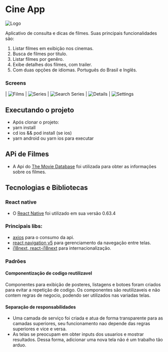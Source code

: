 # Cine App

![Logo](../master/src/assets/icon.png)

Aplicativo de consulta e dicas de filmes. Suas principais funcionalidades são:

1. Listar filmes em exibição nos cinemas.
2. Busca de filmes por titulo.
3. Listar filmes por genêro.
4. Exibe detalhes dos filmes, com trailer.
5. Com duas opções de idiomas. Português do Brasil e Inglês.

### Screens

| ![Films](../master/screens/films.png)
| ![Series](../master/screens/series.png)
| ![Search Series](../master/screens/search.png)
| ![Details](../master/screens/details.png)
| ![Settings](../master/screens/settings.png)

## Executando o projeto

- Após clonar o projeto:
- yarn install
- cd ios && pod install (se ios)
- yarn android ou yarn ios para executar

## APi de Filmes

- A Api do [The Movie Database](https://developers.themoviedb.org/3/getting-started/introduction) foi utilizada para obter as informações sobre os filmes.

## Tecnologias e Bibliotecas

### React native

- O [React Native](https://reactnative.dev/) foi utilizado em sua versão 0.63.4

### Principais libs:

- [axios](https://github.com/axios/axios) para o consumo da api.
- [react navigation v5](https://reactnavigation.org/) para gerenciamento da navegação entre telas.
- [i18next, react-i18next](https://www.i18next.com/) para internacionalização.

### Padrões

#### Componentização de codigo reutilizavel

Componentes para exibição de posteres, listagens e botoes foram criados para evitar a repetição de codigo. Os componentes são reutilizaveis e não contem regras de negocio, podendo ser utilizados nas variadas telas.

#### Separação de responsabilidades

- Uma camada de serviço foi criada e atua de forma transparente para as camadas superiores, seu funcionamento nao depende das regras superiores e vice e versa.
- As telas se preocupam em obter inputs dos usuarios e mostrar resultados. Dessa forma, adicionar uma nova tela não é um trabalho tão arduo.

